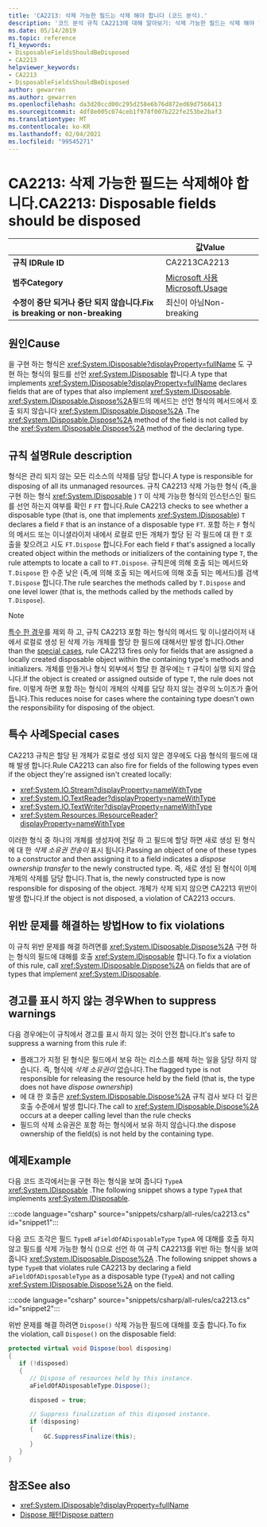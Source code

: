 ```yaml
---
title: 'CA2213: 삭제 가능한 필드는 삭제 해야 합니다 (코드 분석).'
description: '코드 분석 규칙 CA2213에 대해 알아보기: 삭제 가능한 필드는 삭제 해야 합니다.'
ms.date: 05/14/2019
ms.topic: reference
f1_keywords:
- DisposableFieldsShouldBeDisposed
- CA2213
helpviewer_keywords:
- CA2213
- DisposableFieldsShouldBeDisposed
author: gewarren
ms.author: gewarren
ms.openlocfilehash: da3d20ccd00c295d258e6b76d872ed69d7566413
ms.sourcegitcommit: 4df8e005c074ceb1f978f007b222fe253be2baf3
ms.translationtype: MT
ms.contentlocale: ko-KR
ms.lasthandoff: 02/04/2021
ms.locfileid: "99545271"
---
```

# <a name="ca2213-disposable-fields-should-be-disposed"></a><span data-ttu-id="a19b0-103">CA2213: 삭제 가능한 필드는 삭제해야 합니다.</span><span class="sxs-lookup"><span data-stu-id="a19b0-103">CA2213: Disposable fields should be disposed</span></span>

| | <span data-ttu-id="a19b0-104">값</span><span class="sxs-lookup"><span data-stu-id="a19b0-104">Value</span></span> |
|-|-|
| <span data-ttu-id="a19b0-105">**규칙 ID**</span><span class="sxs-lookup"><span data-stu-id="a19b0-105">**Rule ID**</span></span> |<span data-ttu-id="a19b0-106">CA2213</span><span class="sxs-lookup"><span data-stu-id="a19b0-106">CA2213</span></span>|
| <span data-ttu-id="a19b0-107">**범주**</span><span class="sxs-lookup"><span data-stu-id="a19b0-107">**Category**</span></span> |[<span data-ttu-id="a19b0-108">Microsoft 사용</span><span class="sxs-lookup"><span data-stu-id="a19b0-108">Microsoft.Usage</span></span>](usage-warnings.md)|
| <span data-ttu-id="a19b0-109">**수정이 중단 되거나 중단 되지 않습니다.**</span><span class="sxs-lookup"><span data-stu-id="a19b0-109">**Fix is breaking or non-breaking**</span></span> |<span data-ttu-id="a19b0-110">최신이 아님</span><span class="sxs-lookup"><span data-stu-id="a19b0-110">Non-breaking</span></span>|

## <a name="cause"></a><span data-ttu-id="a19b0-111">원인</span><span class="sxs-lookup"><span data-stu-id="a19b0-111">Cause</span></span>

<span data-ttu-id="a19b0-112">을 구현 하는 형식은 <xref:System.IDisposable?displayProperty=fullName> 도 구현 하는 형식의 필드를 선언 <xref:System.IDisposable> 합니다.</span><span class="sxs-lookup"><span data-stu-id="a19b0-112">A type that implements <xref:System.IDisposable?displayProperty=fullName> declares fields that are of types that also implement <xref:System.IDisposable>.</span></span> <span data-ttu-id="a19b0-113"><xref:System.IDisposable.Dispose%2A>필드의 메서드는 선언 형식의 메서드에서 호출 되지 않습니다 <xref:System.IDisposable.Dispose%2A> .</span><span class="sxs-lookup"><span data-stu-id="a19b0-113">The <xref:System.IDisposable.Dispose%2A> method of the field is not called by the <xref:System.IDisposable.Dispose%2A> method of the declaring type.</span></span>

## <a name="rule-description"></a><span data-ttu-id="a19b0-114">규칙 설명</span><span class="sxs-lookup"><span data-stu-id="a19b0-114">Rule description</span></span>

<span data-ttu-id="a19b0-115">형식은 관리 되지 않는 모든 리소스의 삭제를 담당 합니다.</span><span class="sxs-lookup"><span data-stu-id="a19b0-115">A type is responsible for disposing of all its unmanaged resources.</span></span> <span data-ttu-id="a19b0-116">규칙 CA2213 삭제 가능한 형식 (즉,을 구현 하는 형식 <xref:System.IDisposable> ) `T` 이 삭제 가능한 형식의 인스턴스인 필드를 선언 하는지 여부를 확인 `F` `FT` 합니다.</span><span class="sxs-lookup"><span data-stu-id="a19b0-116">Rule CA2213 checks to see whether a disposable type (that is, one that implements <xref:System.IDisposable>) `T` declares a field `F` that is an instance of a disposable type `FT`.</span></span> <span data-ttu-id="a19b0-117">포함 하는 `F` 형식의 메서드 또는 이니셜라이저 내에서 로컬로 만든 개체가 할당 된 각 필드에 대 한 `T` 호출을 찾으려고 시도 `FT.Dispose` 합니다.</span><span class="sxs-lookup"><span data-stu-id="a19b0-117">For each field `F` that's assigned a locally created object within the methods or initializers of the containing type `T`, the rule attempts to locate a call to `FT.Dispose`.</span></span> <span data-ttu-id="a19b0-118">규칙은에 의해 호출 되는 메서드와 `T.Dispose` 한 수준 낮은 (즉,에 의해 호출 되는 메서드에 의해 호출 되는 메서드)를 검색 `T.Dispose` 합니다.</span><span class="sxs-lookup"><span data-stu-id="a19b0-118">The rule searches the methods called by `T.Dispose` and one level lower (that is, the methods called by the methods called by `T.Dispose`).</span></span>

> [!NOTE]
> <span data-ttu-id="a19b0-119">[특수 한 경우](#special-cases)를 제외 하 고, 규칙 CA2213 포함 하는 형식의 메서드 및 이니셜라이저 내에서 로컬로 생성 된 삭제 가능 개체를 할당 한 필드에 대해서만 발생 합니다.</span><span class="sxs-lookup"><span data-stu-id="a19b0-119">Other than the [special cases](#special-cases), rule CA2213 fires only for fields that are assigned a locally created disposable object within the containing type's methods and initializers.</span></span> <span data-ttu-id="a19b0-120">개체를 만들거나 형식 외부에서 할당 한 경우에는 `T` 규칙이 실행 되지 않습니다.</span><span class="sxs-lookup"><span data-stu-id="a19b0-120">If the object is created or assigned outside of type `T`, the rule does not fire.</span></span> <span data-ttu-id="a19b0-121">이렇게 하면 포함 하는 형식이 개체의 삭제를 담당 하지 않는 경우의 노이즈가 줄어듭니다.</span><span class="sxs-lookup"><span data-stu-id="a19b0-121">This reduces noise for cases where the containing type doesn't own the responsibility for disposing of the object.</span></span>

## <a name="special-cases"></a><span data-ttu-id="a19b0-122">특수 사례</span><span class="sxs-lookup"><span data-stu-id="a19b0-122">Special cases</span></span>

<span data-ttu-id="a19b0-123">CA2213 규칙은 할당 된 개체가 로컬로 생성 되지 않은 경우에도 다음 형식의 필드에 대해 발생 합니다.</span><span class="sxs-lookup"><span data-stu-id="a19b0-123">Rule CA2213 can also fire for fields of the following types even if the object they're assigned isn't created locally:</span></span>

- <xref:System.IO.Stream?displayProperty=nameWithType>
- <xref:System.IO.TextReader?displayProperty=nameWithType>
- <xref:System.IO.TextWriter?displayProperty=nameWithType>
- <xref:System.Resources.IResourceReader?displayProperty=nameWithType>

<span data-ttu-id="a19b0-124">이러한 형식 중 하나의 개체를 생성자에 전달 하 고 필드에 할당 하면 새로 생성 된 형식에 대 한 *삭제 소유권 전송이* 표시 됩니다.</span><span class="sxs-lookup"><span data-stu-id="a19b0-124">Passing an object of one of these types to a constructor and then assigning it to a field indicates a *dispose ownership transfer* to the newly constructed type.</span></span> <span data-ttu-id="a19b0-125">즉, 새로 생성 된 형식이 이제 개체의 삭제를 담당 합니다.</span><span class="sxs-lookup"><span data-stu-id="a19b0-125">That is, the newly constructed type is now responsible for disposing of the object.</span></span> <span data-ttu-id="a19b0-126">개체가 삭제 되지 않으면 CA2213 위반이 발생 합니다.</span><span class="sxs-lookup"><span data-stu-id="a19b0-126">If the object is not disposed, a violation of CA2213 occurs.</span></span>

## <a name="how-to-fix-violations"></a><span data-ttu-id="a19b0-127">위반 문제를 해결하는 방법</span><span class="sxs-lookup"><span data-stu-id="a19b0-127">How to fix violations</span></span>

<span data-ttu-id="a19b0-128">이 규칙 위반 문제를 해결 하려면를 <xref:System.IDisposable.Dispose%2A> 구현 하는 형식의 필드에 대해를 호출 <xref:System.IDisposable> 합니다.</span><span class="sxs-lookup"><span data-stu-id="a19b0-128">To fix a violation of this rule, call <xref:System.IDisposable.Dispose%2A> on fields that are of types that implement <xref:System.IDisposable>.</span></span>

## <a name="when-to-suppress-warnings"></a><span data-ttu-id="a19b0-129">경고를 표시 하지 않는 경우</span><span class="sxs-lookup"><span data-stu-id="a19b0-129">When to suppress warnings</span></span>

<span data-ttu-id="a19b0-130">다음 경우에는이 규칙에서 경고를 표시 하지 않는 것이 안전 합니다.</span><span class="sxs-lookup"><span data-stu-id="a19b0-130">It's safe to suppress a warning from this rule if:</span></span>

- <span data-ttu-id="a19b0-131">플래그가 지정 된 형식은 필드에서 보유 하는 리소스를 해제 하는 일을 담당 하지 않습니다. 즉, 형식에 *삭제 소유권이* 없습니다.</span><span class="sxs-lookup"><span data-stu-id="a19b0-131">The flagged type is not responsible for releasing the resource held by the field (that is, the type does not have *dispose ownership*)</span></span>
- <span data-ttu-id="a19b0-132">에 대 한 호출은 <xref:System.IDisposable.Dispose%2A> 규칙 검사 보다 더 깊은 호출 수준에서 발생 합니다.</span><span class="sxs-lookup"><span data-stu-id="a19b0-132">The call to <xref:System.IDisposable.Dispose%2A> occurs at a deeper calling level than the rule checks</span></span>
- <span data-ttu-id="a19b0-133">필드의 삭제 소유권은 포함 하는 형식에서 보유 하지 않습니다.</span><span class="sxs-lookup"><span data-stu-id="a19b0-133">the dispose ownership of the field(s) is not held by the containing type.</span></span>

## <a name="example"></a><span data-ttu-id="a19b0-134">예제</span><span class="sxs-lookup"><span data-stu-id="a19b0-134">Example</span></span>

<span data-ttu-id="a19b0-135">다음 코드 조각에서는을 구현 하는 형식을 보여 줍니다 `TypeA` <xref:System.IDisposable> .</span><span class="sxs-lookup"><span data-stu-id="a19b0-135">The following snippet shows a type `TypeA` that implements <xref:System.IDisposable>.</span></span>

:::code language="csharp" source="snippets/csharp/all-rules/ca2213.cs" id="snippet1":::

<span data-ttu-id="a19b0-136">다음 코드 조각은 필드 `TypeB` `aFieldOfADisposableType` `TypeA` 에 대해를 호출 하지 않고 필드를 삭제 가능한 형식 ()으로 선언 하 여 규칙 CA2213를 위반 하는 형식을 보여 줍니다 <xref:System.IDisposable.Dispose%2A> .</span><span class="sxs-lookup"><span data-stu-id="a19b0-136">The following snippet shows a type `TypeB` that violates rule CA2213 by declaring a field `aFieldOfADisposableType` as a disposable type (`TypeA`) and not calling <xref:System.IDisposable.Dispose%2A> on the field.</span></span>

:::code language="csharp" source="snippets/csharp/all-rules/ca2213.cs" id="snippet2":::

<span data-ttu-id="a19b0-137">위반 문제를 해결 하려면 `Dispose()` 삭제 가능한 필드에 대해를 호출 합니다.</span><span class="sxs-lookup"><span data-stu-id="a19b0-137">To fix the violation, call `Dispose()` on the disposable field:</span></span>

```csharp
protected virtual void Dispose(bool disposing)
{
   if (!disposed)
   {
      // Dispose of resources held by this instance.
      aFieldOfADisposableType.Dispose();

      disposed = true;

      // Suppress finalization of this disposed instance.
      if (disposing)
      {
          GC.SuppressFinalize(this);
      }
   }
}
```

## <a name="see-also"></a><span data-ttu-id="a19b0-138">참조</span><span class="sxs-lookup"><span data-stu-id="a19b0-138">See also</span></span>

- <xref:System.IDisposable?displayProperty=fullName>
- [<span data-ttu-id="a19b0-139">Dispose 패턴</span><span class="sxs-lookup"><span data-stu-id="a19b0-139">Dispose pattern</span></span>](../../../standard/garbage-collection/implementing-dispose.md)
